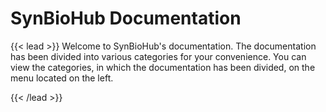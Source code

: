 # SynBioHub Documentation 

 {{< lead >}} Welcome to SynBioHub's documentation.
 The documentation has been divided into various categories for your convenience.
 You can view the categories, in which the documentation has been divided, on the menu located on the left.

{{< /lead >}}

